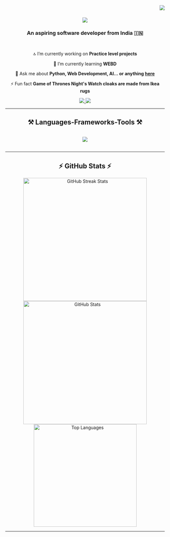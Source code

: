 <img align="right" src="https://visitor-badge.laobi.icu/badge?page_id=prithvishshukla.prithvishshukla" />

<h1 align="center">
    <img src="https://readme-typing-svg.herokuapp.com/?font=Righteous&size=35&center=true&vCenter=true&width=500&height=70&duration=4000&lines=Hi+There!+👋;+I'm+Prithvish+Raj+Shukla!+🫡;" />
</h1>

<h3 align="center">An aspiring software developer from India 🇮🇳</h3>

<br/>

<div align="center">
 
 🔝 I’m currently working on **Practice level projects**
 
 🌱 I’m currently learning **WEBD**

💬 Ask me about **Python, Web Development, AI... or anything [here](https://github.com/prithvishshukla/prithvishshukla/issues)**

⚡ Fun fact **Game of Thrones Night's Watch cloaks are made from Ikea rugs**  

 </div>
 
<div align="center"> 
<a href="mailto:prithvishshukla@outlook.com">
    <img src="https://img.shields.io/badge/Email-333333?style=for-the-badge&logo=mail.ru&logoColor=white" />
</a>

  <a href="https://linkedin.com/in/prithvishshukla" target="_blank">
    <img src="https://img.shields.io/badge/LinkedIn-0077B5?style=for-the-badge&logo=linkedin&logoColor=white" target="_blank" />
  </a>
</div>

 <hr/>
 
<h2 align="center">⚒️ Languages-Frameworks-Tools ⚒️</h2>
<br/>
<div align="center">
    <img src="https://skillicons.dev/icons?i=vscode,github,c,python,html,css,git,javascript" />
</div>

<br/>
<hr/>

<h2 align="center">⚡ GitHub Stats ⚡</h2>
<div align="center">
  <img width=390 src="https://github-readme-streak-stats.herokuapp.com/?user=prithvishshukla&theme=react&border_radius=10" alt="GitHub Streak Stats"/>
  <img width=390 src="https://github-readme-stats.vercel.app/api?username=prithvishshukla&show_icons=true&theme=react&rank_icon=github&border_radius=10" alt="GitHub Stats" />
  <br/>
  <img width=325 src="https://github-readme-stats.vercel.app/api/top-langs/?username=prithvishshukla&hide=HTML&langs_count=8&layout=compact&theme=react&border_radius=10&size_weight=0.5&count_weight=0.5" alt="Top Languages" />
</div>

<hr/>
